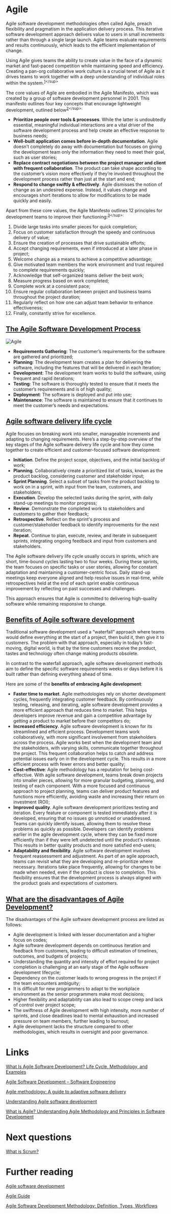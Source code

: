 # Agile
Agile software development methodologies often called Agile, preach flexibility and pragmatism in the application delivery process. This iterative software development approach delivers value to users in small increments rather than through a single large launch. Agile teams evaluate requirements and results continuously, which leads to the efficient implementation of change.

Using Agile gives teams the ability to create value in the face of a dynamic market and fast-paced competition while maintaining speed and efficiency. Creating a pan-org collaborative work culture is a crucial tenet of Agile as it drives teams to work together with a deep understanding of individual roles within the system.<sup>[1](https://www.spiceworks.com/tech/devops/articles/what-is-agile-software-development/#:~:text=Agile%20software%20development%20methodologies%20often,individual%20roles%20within%20the%20system.)</sup>

The core values of Agile are embodied in the Agile Manifesto, which was created by a group of software development personnel in 2001. This manifesto outlines four key concepts that encourage lightweight development, outlined below<sup>[2](https://www.spiceworks.com/tech/devops/articles/what-is-agile-software-development/#:~:text=The%20core%20values,quickly%20and%20easily.)</sup>:
- **Prioritize people over tools & processes**. While the latter is undoubtedly essential, meaningful individual interactions are a vital driver of the software development process and help create an effective response to business needs;
- **Well-built application comes before in-depth documentation**. Agile doesn’t completely do away with documentation but focuses on giving the development team only the information they need to meet their goal, such as user stories;
- **Replace contract negotiations between the project manager and client with frequent collaboration**. The product can take shape according to the customer’s vision more effectively if they’re involved throughout the development process rather than just at the start and end;
- **Respond to change swiftly & effectively**. Agile dismisses the notion of change as an undesired expense. Instead, it values change and encourages short iterations to allow for modifications to be made quickly and easily.

Apart from these core values, the Agile Manifesto outlines 12 principles for development teams to improve their functioning:<sup>[3](https://www.spiceworks.com/tech/devops/articles/what-is-agile-software-development/#:~:text=Apart%20from%20these,strive%20for%20excellence.)</sup>:
1. Divide large tasks into smaller pieces for quick completion;
2. Focus on customer satisfaction through the speedy and continuous delivery of value;
3. Ensure the creation of processes that drive sustainable efforts;
4. Accept changing requirements, even if introduced at a later phase in project;
5. Welcome change as a means to achieve a competitive advantage;
6. Give motivated team members the work environment and trust required to complete requirements quickly;
7. Acknowledge that self-organized teams deliver the best work;
8. Measure progress based on work completed;
9. Complete work at a consistent pace;
10. Ensure regular collaboration between project and business teams throughout the project duration;
11. Regularly reflect on how one can adjust team behavior to enhance effectiveness;
12. Finally, constantly strive for excellence.

## [The Agile Software Development Process](https://www.geeksforgeeks.org/software-engineering-agile-software-development/#:~:text=make%20adjustments%20accordingly.-,The%20Agile%20Software%20Development%20Process,-Agile%20Software%20Development)
![](./res/agile.png "Agile")

- **Requirements Gathering**: The customer’s requirements for the software are gathered and prioritized;
- **Planning**: The development team creates a plan for delivering the software, including the features that will be delivered in each iteration;
- **Development**: The development team works to build the software, using frequent and rapid iterations;
- **Testing**: The software is thoroughly tested to ensure that it meets the customer’s requirements and is of high quality;
- **Deployment**: The software is deployed and put into use;
- **Maintenance**: The software is maintained to ensure that it continues to meet the customer’s needs and expectations.

## [Agile software delivery life cycle](https://circleci.com/topics/agile/#:~:text=focused%20software%20development.-,Agile%20software%20delivery%20life%20cycle,-Initiation)
Agile focuses on breaking work into smaller, manageable increments and adapting to changing requirements. Here’s a step-by-step overview of the key stages of the Agile software delivery life cycle and how they come together to create efficient and customer-focused software development:
- **Initiation**. Define the project scope, objectives, and the initial backlog of work;
- **Planning**. Collaboratively create a prioritized list of tasks, known as the product backlog, considering customer and stakeholder input;
- **Sprint Planning**. Select a subset of tasks from the product backlog to work on in a sprint, with input from the team, customers, and stakeholders;
- **Execution**. Develop the selected tasks during the sprint, with daily stand-up meetings to monitor progress;
- **Review**. Demonstrate the completed work to stakeholders and customers to gather their feedback;
- **Retrospective**. Reflect on the sprint's process and customer/stakeholder feedback to identify improvements for the next iteration;
- **Repeat**. Continue to plan, execute, review, and iterate in subsequent sprints, integrating ongoing feedback and input from customers and stakeholders.

The Agile software delivery life cycle usually occurs in sprints, which are short, time-bound cycles lasting two to four weeks. During these sprints, the team focuses on specific tasks or user stories, allowing for constant adaptation and maintaining a customer-centric focus. Daily stand-up meetings keep everyone aligned and help resolve issues in real-time, while retrospectives held at the end of each sprint enable continuous improvement by reflecting on past successes and challenges.

This approach ensures that Agile is committed to delivering high-quality software while remaining responsive to change.

## [Benefits of Agile software development](https://www.outsystems.com/tech-hub/app-dev/what-is-agile-software-development/#benefits:~:text=easy%20or%20familiar.-,Benefits%20of%20Agile%20software%20development,-Traditional%20software%20development)
Traditional software development used a “waterfall” approach where teams would define everything at the start of a project, then build it, then give it to customers. The problem with that approach, especially in today’s fast-moving, digital world, is that by the time customers receive the product, tastes and technology often change making products obsolete.

In contrast to the waterfall approach, agile software development methods aim to define the specific software requirements weeks or days before it is built rather than defining everything ahead of time.

Here are some of the **benefits of embracing Agile development**:
- **Faster time to market**. Agile methodologies rely on shorter development cycles, frequently integrating customer feedback. By continuously testing, releasing, and iterating, agile software development provides a more efficient approach that reduces time to market. This helps developers improve revenue and gain a competitive advantage by getting a product to market before their competitors do;
- **Increased efficiency**. Agile software development is known for its streamlined and efficient process. Development teams work collaboratively, with more significant involvement from stakeholders across the process. Agile works best when the development team and the stakeholders, with varying skills, communicate together throughout the project. This frequent collaboration helps to catch and address potential issues early on in the development cycle. This results in a more efficient process with fewer errors and better quality;
- **Cost-effective**: Agile methodology has a reputation for being cost-effective. With agile software development, teams break down projects into smaller pieces, allowing for more granular budgeting, planning, and testing of each component. With a more focused and continuous approach to project planning, teams can deliver product features and functions more efficiently, avoiding waste and increasing their return on investment (ROI);
- **Improved quality**. Agile software development prioritizes testing and iteration. Every feature or component is tested immediately after it is developed, ensuring that no issues go unnoticed or unaddressed. Teams can quickly identify issues, allowing them to resolve these problems as quickly as possible. Developers can identify problems earlier in the agile development cycle, where they can be fixed more efficiently than if they were left undetected until the product's release. This results in better quality products and more satisfied end-users;
- **Adaptability and flexibility**. Agile software development involves frequent reassessment and adjustment. As part of an agile approach, teams can revisit what they are developing and re-prioritize where necessary. Iterations take place frequently, allowing for changes to be made when needed, even if the product is close to completion. This flexibility ensures that the development process is always aligned with the product goals and expectations of customers.

## [What are the disadvantages of Agile Development?](https://www.simplilearn.com/tutorials/agile-scrum-tutorial/what-is-agile#:~:text=Disadvantages%20of%20Agile%20Software%20Development%20Life%20Cycle)
The disadvantages of the Agile software development process are listed as follows: 
- Agile development is linked with lesser documentation and a higher focus on codes;
- Agile software development depends on continuous iteration and feedback from customers, leading to difficult estimation of timelines, outcomes, and budgets of projects;
- Understanding the quantity and intensity of effort required for project completion is challenging at an early stage of the Agile software development lifecycle; 
- Dependency on the customer leads to wrong progress in the project if the team encounters ambiguity; 
- It is difficult for new programmers to adapt to the workplace environment as the senior programmers make most decisions; 
- Higher flexibility and adaptability can also lead to scope creep and lack of control over project scope; 
- The swiftness of Agile development with high intensity, more number of sprints, and close deadlines lead to mental exhaustion and increased pressure on team members, further leading to burnout; 
- Agile development lacks the structure compared to other methodologies, which results in oversight and poor governance.

# Links
[What Is Agile Software Development? Life Cycle, Methodology, and Examples](https://www.spiceworks.com/tech/devops/articles/what-is-agile-software-development/)

[Agile Software Development – Software Engineering](https://www.geeksforgeeks.org/software-engineering-agile-software-development/)

[Agile methodology: A guide to adaptive software delivery](https://circleci.com/topics/agile/)

[Understanding Agile software development](https://www.outsystems.com/tech-hub/app-dev/what-is-agile-software-development/)

[What is Agile? Understanding Agile Methodology and Principles in Software Development](https://www.simplilearn.com/tutorials/agile-scrum-tutorial/what-is-agile)

# Next questions
[What is Scrum?](https://github.com/Kirchhoff-/Android-Interview-Questions/blob/master/General/What%20is%20Scrum.md)

# Further reading
[Agile software development](https://en.wikipedia.org/wiki/Agile_software_development)

[Agile Guide](https://www.wrike.com/agile-guide/)

[Agile Software Development Methodology: Definition, Types, Workflows](https://www.cleveroad.com/blog/agile-software-development/)
